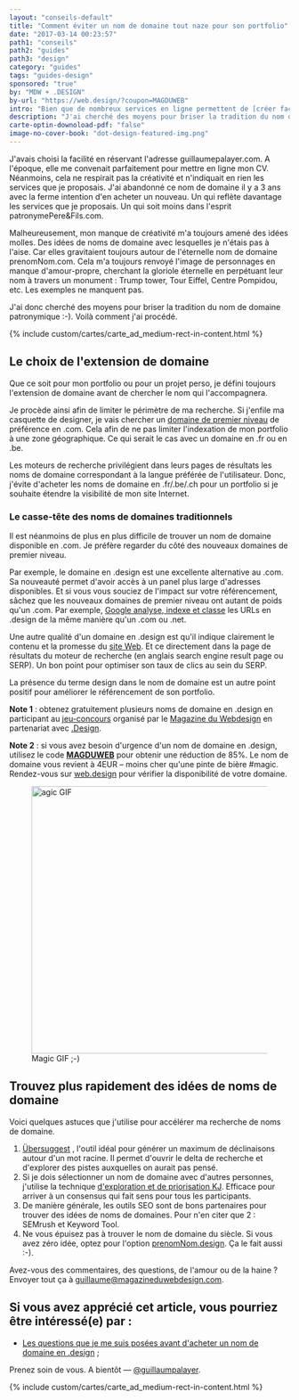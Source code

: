 ```yaml
---
layout: "conseils-default"
title: "Comment éviter un nom de domaine tout naze pour son portfolio"
date: "2017-03-14 00:23:57"
path1: "conseils"
path2: "guides"
path3: "design"
category: "guides"
tags: "guides-design"
sponsored: "true"
by: "MDW + .DESIGN"
by-url: "https://web.design/?coupon=MAGDUWEB"
intro: "Bien que de nombreux services en ligne permettent de [créer facilement son portfolio](http://www.magazineduwebdesign.com/conseils/guides/6-etapes-pour-foirer-le-design-de-son-portfolio/) , je préfère l'ancienne méthode. A savoir, acheter mon nom de domaine, uploader mon travail sur un serveur et ouvrir une bouteille de champagne pour fêter ça. Seul problème, le nom de domaine de mon [portfolio](http://www.magazineduwebdesign.com/collection/56-approches-cr-atives-de-portfolios-s-lection-automne-2016/) était tout naze."
description: "J'ai cherché des moyens pour briser la tradition du nom de domaine patronymique :-). Voilà comment j'ai procédé."
carte-optin-downoload-pdf: "false"
image-no-cover-book: "dot-design-featured-img.png"
---
```

J'avais choisi la facilité en réservant l'adresse guillaumepalayer.com. A l'époque, elle me convenait parfaitement pour mettre en ligne mon CV. Néanmoins, cela ne respirait pas la créativité et n'indiquait en rien les services que je proposais. J'ai abandonné ce nom de domaine il y a 3 ans avec la ferme intention d'en acheter un nouveau. Un qui reflète davantage les services que je proposais. Un qui soit moins dans l'esprit patronymePere&Fils.com.

Malheureusement, mon manque de créativité m'a toujours amené des idées molles. Des idées de noms de domaine avec lesquelles je n'étais pas à l'aise. Car elles gravitaient toujours autour de l'éternelle nom de domaine prenomNom.com. Cela m'a toujours renvoyé l'image de personnages en manque d'amour-propre, cherchant la gloriole éternelle en perpétuant leur nom à travers un monument : Trump tower, Tour Eiffel, Centre Pompidou, etc. Les exemples ne manquent pas.

J'ai donc cherché des moyens pour briser la tradition du nom de domaine patronymique :-). Voilà comment j'ai procédé.

{% include custom/cartes/carte_ad_medium-rect-in-content.html %}

## Le choix de l'extension de domaine

Que ce soit pour mon portfolio ou pour un projet perso, je défini toujours l'extension de domaine avant de chercher le nom qui l'accompagnera.

Je procède ainsi afin de limiter le périmètre de ma recherche. Si j'enfile ma casquette de designer, je vais chercher un [domaine de premier niveau](https://fr.wikipedia.org/wiki/Domaine_de_premier_niveau) de préférence en .com. Cela afin de ne pas limiter l'indexation de mon portfolio à une zone géographique. Ce qui serait le cas avec un domaine en .fr ou en .be.

Les moteurs de recherche privilégient dans leurs pages de résultats les noms de domaine correspondant à la langue préférée de l'utilisateur. Donc, j'évite d'acheter les noms de domaine en .fr/.be/.ch pour un portfolio si je souhaite étendre la visibilité de mon site Internet.

### Le casse-tête des noms de domaines traditionnels

Il est néanmoins de plus en plus difficile de trouver un nom de domaine disponible en .com. Je préfère regarder du côté des nouveaux domaines de premier niveau.

Par exemple, le domaine en .design est une excellente alternative au .com. Sa nouveauté permet d'avoir accès à un panel plus large d'adresses disponibles. Et si vous vous souciez de l'impact sur votre référencement, sâchez que les nouveaux domaines de premier niveau ont autant de poids qu'un .com. Par exemple, [Google analyse, indexe et classe](http://mdw.design/2kdhStR) les URLs en .design de la même manière qu'un .com ou .net.

Une autre qualité d'un domaine en .design est qu'il indique clairement le contenu et la promesse du [site Web](http://www.magazineduwebdesign.com/inspirations/ui-design/sites-web/). Et ce directement dans la page de résultats du moteur de recherche (en anglais search engine result page ou SERP). Un bon point pour optimiser son taux de clics au sein du SERP.

La présence du terme design dans le nom de domaine est un autre point positif pour améliorer le référencement de son portfolio.

**Note 1** : obtenez gratuitement plusieurs noms de domaine en .design en participant au [jeu-concours](http://www.magazineduwebdesign.com/concours/) organisé par le [Magazine du Webdesign](http://www.magazineduwebdesign.com/) en partenariat avec [.Design](https://web.design/?coupon=MAGDUWEB).

**Note 2** : si vous avez besoin d'urgence d'un nom de domaine en .design, utilisez le code **[MAGDUWEB](https://web.design/?coupon=MAGDUWEB)** pour obtenir une réduction de 85%. Le nom de domaine vous revient à 4EUR – moins cher qu'une pinte de bière #magic. Rendez-vous sur [web.design](https://web.design/?coupon=MAGDUWEB) pour vérifier la disponibilité de votre domaine.

<figure class="figure-img mod-img-small-align-middle">
  <img src="https://s3-eu-west-1.amazonaws.com/mdw-images/large/12NUbkX6p4xOO4.gif" alt="agic GIF" width="480" height="auto"/>
  <figcaption>Magic GIF ;-)</figcaption>
</figure>

## Trouvez plus rapidement des idées de noms de domaine

Voici quelques astuces que j'utilise pour accélérer ma recherche de noms de domaine.

1. [Übersuggest](https://ubersuggest.io/) , l'outil idéal pour générer un maximum de déclinaisons autour d'un mot racine. Il permet d'ouvrir le delta de recherche et d'explorer des pistes auxquelles on aurait pas pensé.
2. Si je dois sélectionner un nom de domaine avec d'autres personnes, j'utilise la technique [d'exploration et de priorisation KJ](https://articles.uie.com/kj_technique/). Efficace pour arriver à un consensus qui fait sens pour tous les participants.
3. De manière générale, les outils SEO sont de bons partenaires pour trouver des idées de noms de domaines. Pour n'en citer que 2 : SEMrush et Keyword Tool.
4. Ne vous épuisez pas à trouver le nom de domaine du siècle. Si vous avez zéro idée, optez pour l'option [prenomNom.design](https://web.design/?coupon=MAGDUWEB). Ça le fait aussi :-).

Avez-vous des commentaires, des questions, de l'amour ou de la haine ? Envoyer tout ça à guillaume@magazineduwebdesign.com.

## Si vous avez apprécié cet article, vous pourriez être intéressé(e) par :

- [Les questions que je me suis posées avant d'acheter un nom de domaine en .design](http://www.magazineduwebdesign.com/conseils/guides/comment-obtenir-son-nom-de-domaine-gratuit-extension-design-et-impact-seo/) ;

Prenez soin de vous. A bientôt — [@guillaumpalayer](https://twitter.com/guillaumpalayer).

{% include custom/cartes/carte_ad_medium-rect-in-content.html %}
